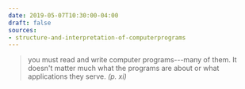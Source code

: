 ```yaml
---
date: 2019-05-07T10:30:00-04:00
draft: false
sources:
- structure-and-interpretation-of-computerprograms
---
```


> you must read and write computer programs---many of them. It doesn't matter much what the programs are about or what applications they serve. <cite>(p. xi)</cite>
